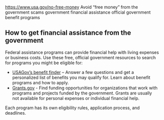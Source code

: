 

https://www.usa.gov/no-free-money
Avoid “free money” from the government scams
government financial assistance
official government benefit programs

**How to get financial assistance from the government**
-------------------------------------------------------

Federal assistance programs can provide financial help with living expenses or business costs. Use these free, official government resources to search for programs you might be eligible for:

* [USAGov’s benefit finder](https://www.usa.gov/benefit-finder) – Answer a few questions and get a personalized list of benefits you may qualify for. Learn about benefit programs and how to apply.
* [Grants.gov](https://www.grants.gov/) - Find funding opportunities for organizations that work with programs and projects funded by the government. Grants are usually not available for personal expenses or individual financial help.

Each program has its own eligibility rules, application process, and deadlines.
